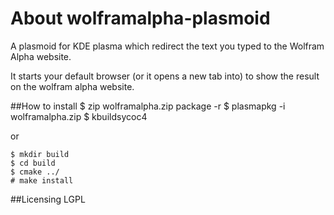 About wolframalpha-plasmoid
===========================
A plasmoid for KDE plasma which redirect the text you typed to the Wolfram Alpha website.

It starts your default browser (or it opens a new tab into) to show the result on the wolfram alpha website.

##How to install
    $ zip wolframalpha.zip package -r
    $ plasmapkg -i wolframalpha.zip
    $ kbuildsycoc4

or

    $ mkdir build
    $ cd build
    $ cmake ../
    # make install

##Licensing
LGPL

